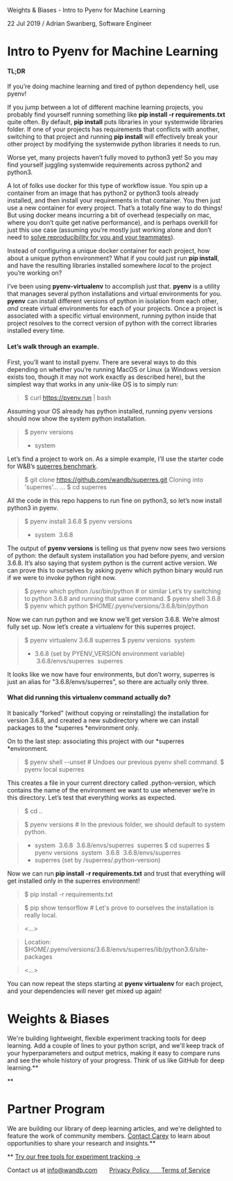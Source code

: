 Weights & Biases - Intro to Pyenv for Machine Learning

22
Jul
2019
/
Adrian Swanberg, Software Engineer

# Intro to Pyenv for Machine Learning

#### TL;DR

If you’re doing machine learning and tired of python dependency hell, use pyenv!

If you jump between a lot of different machine learning projects, you probably find yourself running something like **pip install -r requirements.txt** quite often. By default, **pip install** puts libraries in your systemwide libraries folder. If one of your projects has requirements that conflicts with another, switching to that project and running **pip install** will effectively break your other project by modifying the systemwide python libraries it needs to run.

Worse yet, many projects haven’t fully moved to python3 yet! So you may find yourself juggling systemwide requirements across python2 and python3.

A lot of folks use docker for this type of workflow issue. You spin up a container from an image that has python2 or python3 tools already installed, and then install your requirements in that container. You then just use a new container for every project. That’s a totally fine way to do things! But using docker means incurring a bit of overhead (especially on mac, where you don’t quite get native performance), and is perhaps overkill for just this use case (assuming you’re mostly just working alone and don’t need to [solve reproducibility for you and your teammates](https://www.wandb.com/articles/towards-reproducibility)).

Instead of configuring a unique docker container for each project, how about a unique python environment? What if you could just run **pip install**, and have the resulting libraries installed somewhere *local* to the project you’re working on?

I’ve been using **pyenv-virtualenv** to accomplish just that. **pyenv** is a utility that manages several python installations and virtual environments for you. **pyenv** can install different versions of python in isolation from each other, *and* create virtual environments for each of your projects. Once a project is associated with a specific virtual environment, running python inside that project resolves to the correct version of python with the correct libraries installed every time.

#### Let’s walk through an example.

First, you’ll want to install pyenv. There are several ways to do this depending on whether you’re running MacOS or Linux (a Windows version exists too, though it may not work exactly as described here), but the simplest way that works in any unix-like OS is to simply run:

> $ curl https://pyenv.run | bash

Assuming your OS already has python installed, running pyenv versions should now show the system python installation.

> $ pyenv versions
> * system

Let’s find a project to work on. As a simple example, I’ll use the starter code for W&B’s [superres benchmark](https://app.wandb.ai/wandb/superres/benchmark).

> $ git clone https://github.com/wandb/superres.git
> Cloning into 'superres'...
> ...
> $ cd superres

All the code in this repo happens to run fine on python3, so let’s now install python3 in pyenv.

>  $ pyenv install 3.6.8
> <Lots of output follows. Should eventually succeed.>
> $ pyenv versions
> * system
>   3.6.8

The output of **pyenv versions** is telling us that pyenv now sees two versions of python: the default system installation you had before pyenv, and version 3.6.8. It’s also saying that system python is the current active version. We can prove this to ourselves by asking pyenv which python binary would run if we were to invoke python right now.

> $ pyenv which python
> /usr/bin/python # or similar
Let’s try switching to python 3.6.8 and running that same command.
> $ pyenv shell 3.6.8
> $ pyenv which python
> $HOME/.pyenv/versions/3.6.8/bin/python

Now we can run python and we know we’ll get version 3.6.8. We’re almost fully set up. Now let’s create a virtualenv for this superres project.

> $ pyenv virtualenv 3.6.8 superres
> <Some output follows.>
> $ pyenv versions
>   system
> * 3.6.8 (set by PYENV_VERSION environment variable)
>   3.6.8/envs/superres
>   superres

It looks like we now have four environments, but don’t worry, superres is just an alias for "3.6.8/envs/superres", so there are actually only three.

#### What did running this virtualenv command actually do?

It basically “forked” (without copying or reinstalling) the installation for version 3.6.8, and created a new subdirectory where we can install packages to the *superres *environment only.

On to the last step: associating this project with our *superres *environment.
> $ pyenv shell --unset # Undoes our previous pyenv shell command.
> $ pyenv local superres

This creates a file in your current directory called .python-version, which contains the name of the environment we want to use whenever we’re in this directory. Let’s test that everything works as expected.

> $ cd ..

> $ pyenv versions # In the previous folder, we should default to system python.

> * system
>   3.6.8
>   3.6.8/envs/superres
>   superres
> $ cd superres
> $ pyenv versions
>   system
>   3.6.8
>   3.6.8/envs/superres
> * superres (set by /superres/.python-version)

Now we can run **pip install -r requirements.txt** and trust that everything will get installed only in the superres environment!

> $ pip install -r requirements.txt
> <Lots of output follows.>

> $ pip show tensorflow # Let's prove to ourselves the installation is really local.

> <...>

> Location: $HOME/.pyenv/versions/3.6.8/envs/superres/lib/python3.6/site-packages

> <...>

You can now repeat the steps starting at **pyenv virtualenv <version> <virtualenv name>** for each project, and your dependencies will never get mixed up again!

# Weights & Biases

We're building lightweight, flexible experiment tracking tools for deep learning. Add a couple of lines to your python script, and we'll keep track of your hyperparameters and output metrics, making it easy to compare runs and see the whole history of your progress. Think of us like GitHub for deep learning.**

**

# Partner Program

We are building our library of deep learning articles, and we're delighted to feature the work of community members. [Contact Carey](https://www.wandb.com/articles/pyenv-for-mlmailto:carey@wandb.com?subject=W%26B%20Partner%20Program) to learn about opportunities to share your research and insights.**

**
[Try our free tools for experiment tracking →](http://app.wandb.ai/)

Contact us at info@wandb.com       [Privacy Policy       ](https://www.wandb.com/privacy)[Terms of Service](https://www.wandb.com/terms)